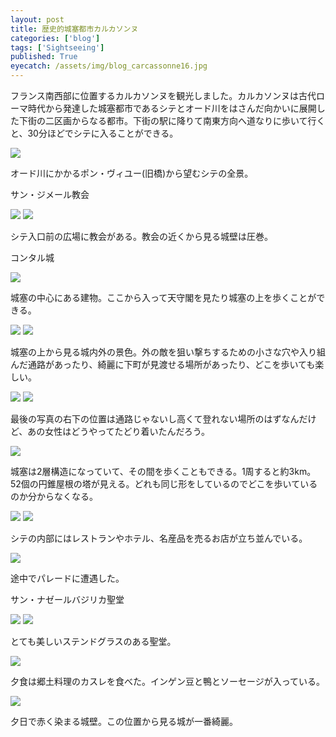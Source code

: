```yaml
---
layout: post
title: 歴史的城塞都市カルカソンヌ
categories: ['blog']
tags: ['Sightseeing']
published: True
eyecatch: /assets/img/blog_carcassonne16.jpg
---
```


フランス南西部に位置するカルカソンヌを観光しました。カルカソンヌは古代ローマ時代から発達した城塞都市であるシテとオード川をはさんだ向かいに展開した下街の二区画からなる都市。下街の駅に降りて南東方向へ道なりに歩いて行くと、30分ほどでシテに入ることができる。

<img src="/assets/img/blog_carcassonne01.jpg" class="image-on-frame image-fade">

オード川にかかるポン・ヴィユー(旧橋)から望むシテの全景。

<p class="injection-center">サン・ジメール教会</p>

<img src="/assets/img/blog_carcassonne02.jpg" class="image-on-frame image-fade">

<img src="/assets/img/blog_carcassonne03.jpg" class="image-on-frame image-fade">

シテ入口前の広場に教会がある。教会の近くから見る城壁は圧巻。

<p class="injection-center">コンタル城</p>

<img src="/assets/img/blog_carcassonne04.jpg" class="image-on-frame image-fade">

城塞の中心にある建物。ここから入って天守閣を見たり城塞の上を歩くことができる。

<img src="/assets/img/blog_carcassonne05.jpg" class="image-on-frame image-fade">

<img src="/assets/img/blog_carcassonne06.jpg" class="image-on-frame image-fade">

城塞の上から見る城内外の景色。外の敵を狙い撃ちするための小さな穴や入り組んだ通路があったり、綺麗に下町が見渡せる場所があったり、どこを歩いても楽しい。

<img src="/assets/img/blog_carcassonne07.jpg" class="image-on-frame image-fade">

<img src="/assets/img/blog_carcassonne08.jpg" class="image-on-frame image-fade">

最後の写真の右下の位置は通路じゃないし高くて登れない場所のはずなんだけど、あの女性はどうやってたどり着いたんだろう。

<img src="/assets/img/blog_carcassonne09.jpg" class="image-on-frame image-fade">

城塞は2層構造になっていて、その間を歩くこともできる。1周すると約3km。52個の円錐屋根の塔が見える。どれも同じ形をしているのでどこを歩いているのか分からなくなる。

<img src="/assets/img/blog_carcassonne10.jpg" class="image-on-frame image-fade">

<img src="/assets/img/blog_carcassonne11.jpg" class="image-on-frame image-fade">

シテの内部にはレストランやホテル、名産品を売るお店が立ち並んでいる。

<img src="/assets/img/blog_carcassonne12.jpg" class="image-on-frame image-fade">

途中でパレードに遭遇した。

<p class="injection-center">サン・ナゼールバジリカ聖堂</p>

<img src="/assets/img/blog_carcassonne13.jpg" class="image-on-frame image-fade">

<img src="/assets/img/blog_carcassonne14.jpg" class="image-on-frame image-fade">

とても美しいステンドグラスのある聖堂。

<img src="/assets/img/blog_carcassonne15.jpg" class="image-on-frame image-fade">

夕食は郷土料理のカスレを食べた。インゲン豆と鴨とソーセージが入っている。

<img src="/assets/img/blog_carcassonne16.jpg" class="image-on-frame image-fade">

夕日で赤く染まる城壁。この位置から見る城が一番綺麗。